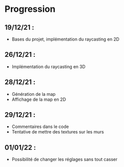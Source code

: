# Progression

## 19/12/21 : 
- Bases du projet, implémentation du raycasting en 2D

## 26/12/21 :
- Implémentation du raycasting en 3D

## 28/12/21 :
- Génération de la map
- Affichage de la map en 2D

## 29/12/21 :
- Commentaires dans le code
- Tentative de mettre des textures sur les murs

## 01/01/22 :
- Possibilité de changer les réglages sans tout casser
